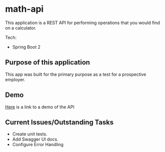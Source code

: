# math-api

This application is a REST API for performing operations that you would find on a calculator.

Tech:
* Spring Boot 2

## Purpose of this application
This app was built for the primary purpose as a test for a prospective employer.

## Demo
[Here](http://mathapi-env-1.bpf2sp92sc.ap-southeast-2.elasticbeanstalk.com/) is a link to a demo of the API

## Current Issues/Outstanding Tasks
- Create unit tests.
- Add Swagger UI docs.
- Configure Error Handling
